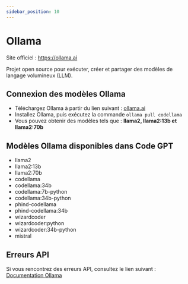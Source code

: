 ```yaml
---
sidebar_position: 10
---
```


# Ollama

Site officiel : https://ollama.ai

Projet open source pour exécuter, créer et partager des modèles de langage volumineux (LLM).

## Connexion des modèles Ollama
- Téléchargez Ollama à partir du lien suivant : [ollama.ai](https://ollama.ai/)
- Installez Ollama, puis exécutez la commande ```ollama pull codellama```
- Vous pouvez obtenir des modèles tels que : **llama2, llama2:13b et llama2:70b**

## Modèles Ollama disponibles dans Code GPT
- llama2
- llama2:13b
- llama2:70b
- codellama
- codellama:34b
- codellama:7b-python
- codellama:34b-python
- phind-codellama
- phind-codellama:34b
- wizardcoder
- wizardcoder:python
- wizardcoder:34b-python
- mistral

## Erreurs API
Si vous rencontrez des erreurs API, consultez le lien suivant : [Documentation Ollama](https://ollama.ai/)

